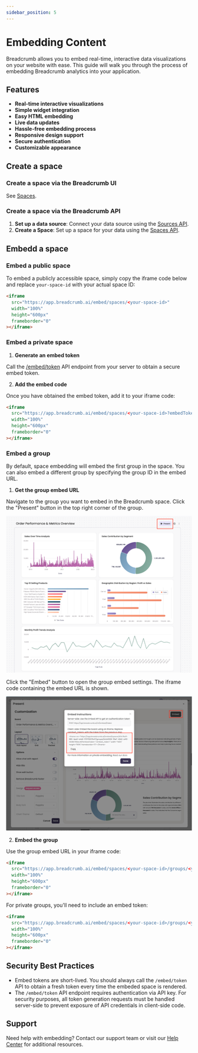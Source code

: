 ```yaml
---
sidebar_position: 5
---
```


# Embedding Content

Breadcrumb allows you to embed real-time, interactive data visualizations on your website with ease. This guide will walk you through the process of embedding Breadcrumb analytics into your application.

## Features

- **Real-time interactive visualizations**
- **Simple widget integration**
- **Easy HTML embedding**
- **Live data updates**
- **Hassle-free embedding process**
- **Responsive design support**
- **Secure authentication**
- **Customizable appearance**

## Create a space

### Create a space via the Breadcrumb UI

See [Spaces](/Spaces).

### Create a space via the Breadcrumb API

1. **Set up a data source**: Connect your data source using the [Sources API](/Developer%20Guide/api_ref/#tag/sources).
2. **Create a Space**: Set up a space for your data using the [Spaces API](/Developer%20Guide/api_ref/#tag/spaces).

## Embedd a space

### Embed a public space

To embed a publicly accessible space, simply copy the iframe code below and replace `your-space-id` with your actual space ID:

```html
<iframe
  src="https://app.breadcrumb.ai/embed/spaces/<your-space-id>"
  width="100%"
  height="600px"
  frameborder="0"
></iframe>
```

### Embed a private space

1. **Generate an embed token**

Call the [/embed/token](/Developer%20Guide/api_ref/#tag/embed) API endpoint from your server to obtain a secure embed token.

2. **Add the embed code**

Once you have obtained the embed token, add it to your iframe code:

```html
<iframe
  src="https://app.breadcrumb.ai/embed/spaces/<your-space-id>?embedToken=<your-embed-token>"
  width="100%"
  height="600px"
  frameborder="0"
></iframe>
```

### Embed a group

By default, space embedding will embed the first group in the space. You can also embed a different group by specifying the group ID in the embed URL.

1. **Get the group embed URL**

Navigate to the group you want to embed in the Breadcrumb space. Click the "Present" button in the top right corner of the group.

![Group share settings](img/group_present.png)

Click the "Embed" button to open the group embed settings. The iframe code containing the embed URL is shown.

![Group embed settings](img/embed_iframe_code.png)

2. **Embed the group**

Use the group embed URL in your iframe code:

```html
<iframe
  src="https://app.breadcrumb.ai/embed/spaces/<your-space-id>/groups/<your-group-id>"
  width="100%"
  height="600px"
  frameborder="0"
></iframe>
```

For private groups, you'll need to include an embed token:

```html
<iframe
  src="https://app.breadcrumb.ai/embed/spaces/<your-space-id>/groups/<your-group-id>?embedToken=<your-embed-token>"
  width="100%"
  height="600px"
  frameborder="0"
></iframe>
```

## Security Best Practices

- Embed tokens are short-lived. You should always call the `/embed/token` API to obtain a fresh token every time the embeded space is rendered.
- The `/embed/token` API endpoint requires authentication via API key. For security purposes, all token generation requests must be handled server-side to prevent exposure of API credentials in client-side code.

## Support

Need help with embedding? Contact our support team or visit our [Help Center](/help) for additional resources.
